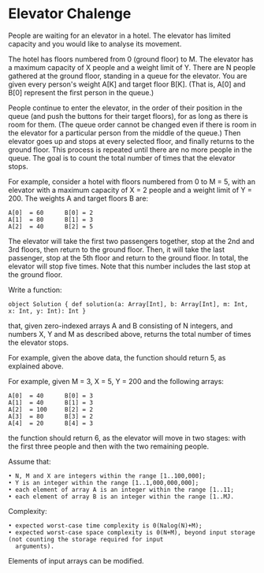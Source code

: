 # Elevator Chalenge
People are waiting for an elevator in a hotel. The elevator has limited capacity and you would like to analyse its movement.

The hotel has floors numbered from 0 (ground floor) to M. The elevator has a maximum capacity of X people and a weight limit of
Y. There are N people gathered at the ground floor, standing in a queue for the elevator. You are given every person's weight A[K]
and target floor B[K]. (That is, A[0] and B[0] represent the first person in the queue.)

People continue to enter the elevator, in the order of their position in the queue (and push the buttons for their target floors), for as
long as there is room for them. (The queue order cannot be changed even if there is room in the elevator for a particular person
from the middle of the queue.) Then elevator goes up and stops at every selected floor, and finally returns to the ground floor. This
process is repeated until there are no more people in the queue. The goal is to count the total number of times that the elevator
stops.

For example, consider a hotel with floors numbered from 0 to M = 5, with an elevator with a maximum capacity of X = 2 people
and a weight limit of Y = 200. The weights A and target floors B are:

    A[0]  = 60      B[0] = 2
    A[1]  = 80      B[1] = 3
    A[2]  = 40      B[2] = 5

The elevator will take the first two passengers together, stop at the 2nd and 3rd floors, then return to the ground floor. Then, it will
take the last passenger, stop at the 5th floor and return to the ground floor. In total, the elevator will stop five times. Note that this
number includes the last stop at the ground floor.

Write a function:

    object Solution { def solution(a: Array[Int], b: Array[Int], m: Int, x: Int, y: Int): Int }

that, given zero-indexed arrays A and B consisting of N integers, and numbers X, Y and M as described above, returns the total
number of times the elevator stops.

For example, given the above data, the function should return 5, as explained above.

For example, given M = 3, X = 5, Y = 200 and the following arrays:

    A[0]  = 40      B[0] = 3
    A[1]  = 40      B[1] = 3
    A[2]  = 100     B[2] = 2
    A[3]  = 80      B[3] = 2
    A[4]  = 20      B[4] = 3

the function should return 6, as the elevator will move in two stages: with the first three people and then with the two remaining
people.

Assume that:

    • N, M and X are integers within the range [1..100,000];
    • Y is an integer within the range [1..1,000,000,000];
    • each element of array A is an integer within the range [1..11;
    • each element of array B is an integer within the range [1..MJ.

Complexity:

    • expected worst-case time complexity is 0(Nalog(N)+M);
    • expected worst-case space complexity is 0(N+M), beyond input storage (not counting the storage required for input
      arguments).

Elements of input arrays can be modified.
